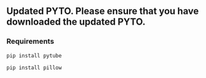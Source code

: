 ## Updated PYTO. Please ensure that you have downloaded the updated PYTO.
### Requirements

```
pip install pytube
```
```
pip install pillow
```
